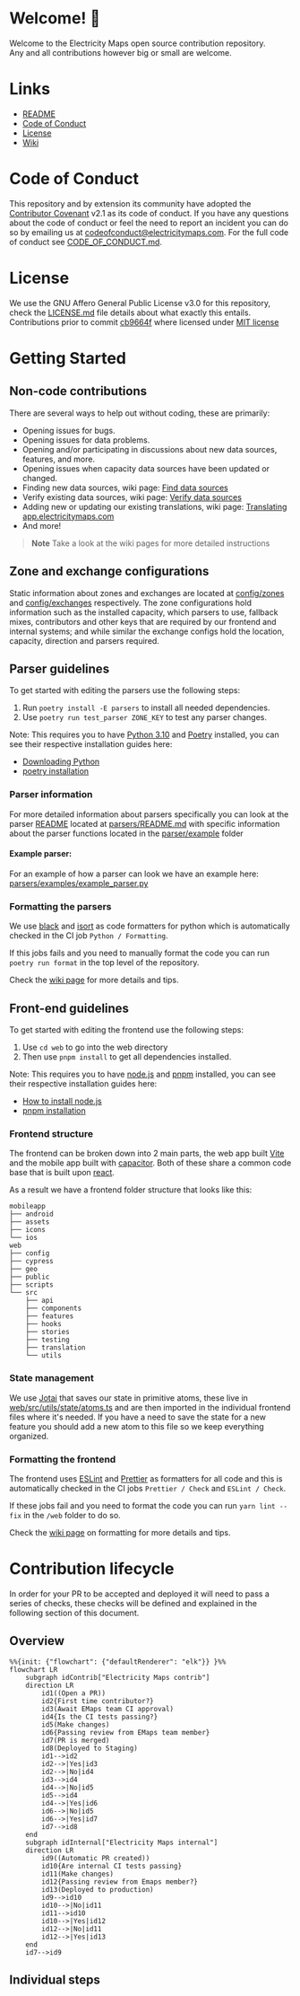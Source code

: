 # Welcome! 🎉

Welcome to the Electricity Maps open source contribution repository. </br>
Any and all contributions however big or small are welcome.

# Links

- [README][readme]
- [Code of Conduct][code of conduct]
- [License][license]
- [Wiki][wiki]

# Code of Conduct

This repository and by extension its community have adopted the [Contributor Covenant][contributor covenant] v2.1 as its code of conduct.
If you have any questions about the code of conduct or feel the need to report an incident you can do so by emailing us at codeofconduct@electricitymaps.com. For the full code of conduct see [CODE_OF_CONDUCT.md][code of conduct].

# License

We use the GNU Affero General Public License v3.0 for this repository, check the [LICENSE.md][license] file details about what exactly this entails. Contributions prior to commit [cb9664f][commit cb9664f] where licensed under [MIT license][old_license]

# Getting Started

## Non-code contributions

There are several ways to help out without coding, these are primarily:

- Opening issues for bugs.
- Opening issues for data problems.
- Opening and/or participating in discussions about new data sources, features, and more.
- Opening issues when capacity data sources have been updated or changed.
- Finding new data sources, wiki page: [Find data sources][wiki find data sources]
- Verify existing data sources, wiki page: [Verify data sources][wiki verify data sources]
- Adding new or updating our existing translations, wiki page: [Translating app.electricitymaps.com][wiki translating the app]
- And more!

> **Note**
> Take a look at the wiki pages for more detailed instructions

## Zone and exchange configurations

Static information about zones and exchanges are located at [config/zones][config zones] and [config/exchanges][config exchanges] respectively.
The zone configurations hold information such as the installed capacity, which parsers to use, fallback mixes, contributors and other keys that are required by our frontend and internal systems; and while similar the exchange configs hold the location, capacity, direction and parsers required.

## Parser guidelines

To get started with editing the parsers use the following steps:

1. Run `poetry install -E parsers` to install all needed dependencies.
2. Use `poetry run test_parser ZONE_KEY` to test any parser changes.

Note: This requires you to have [Python 3.10][python homepage] and [Poetry][poetry homepage] installed, you can see their respective installation guides here:

- [Downloading Python][python install guide]
- [poetry installation][poetry install guide]

### Parser information

For more detailed information about parsers specifically you can look at the parser [README][parser readme] located at [parsers/README.md][parser readme] with specific information about the parser functions located in the [parser/example][parser examples folder] folder

#### Example parser:

For an example of how a parser can look we have an example here: </br> [parsers/examples/example_parser.py][example parser]

### Formatting the parsers

We use [black][black homepage] and [isort][isort homepage] as code formatters for python which is automatically checked in the CI job `Python / Formatting`.

If this jobs fails and you need to manually format the code you can run `poetry run format` in the top level of the repository.

Check the [wiki page][wiki python code formatting] for more details and tips.

## Front-end guidelines

To get started with editing the frontend use the following steps:

1. Use `cd web` to go into the web directory
2. Then use `pnpm install` to get all dependencies installed.

Note: This requires you to have [node.js][node homepage] and [pnpm][pnpm homepage] installed, you can see their respective installation guides here:

- [How to install node.js][node installation guide]
- [pnpm installation][pnpm installation guide]

### Frontend structure

The frontend can be broken down into 2 main parts, the web app built [Vite][vitejs] and the mobile app built with [capacitor][capacitorjs].
Both of these share a common code base that is built upon [react][reactjs].

As a result we have a frontend folder structure that looks like this:

```
mobileapp
├── android
├── assets
├── icons
└── ios
web
├── config
├── cypress
├── geo
├── public
├── scripts
└── src
    ├── api
    ├── components
    ├── features
    ├── hooks
    ├── stories
    ├── testing
    ├── translation
    └── utils
```

### State management

We use [Jotai][jotai homepage] that saves our state in primitive atoms, these live in [web/src/utils/state/atoms.ts][jotai atoms] and are then imported in the individual frontend files where it's needed. If you have a need to save the state for a new feature you should add a new atom to this file so we keep everything organized.

### Formatting the frontend

The frontend uses [ESLint][eslint homepage] and [Prettier][prettier homepage] as formatters for all code and this is automatically checked in the CI jobs `Prettier / Check` and `ESLint / Check`.

If these jobs fail and you need to format the code you can run `yarn lint --fix` in the `/web` folder to do so.

Check the [wiki page][wiki js code formatting] on formatting for more details and tips.

# Contribution lifecycle

In order for your PR to be accepted and deployed it will need to pass a series of checks, these checks will be defined and explained in the following section of this document.

## Overview

```mermaid
%%{init: {"flowchart": {"defaultRenderer": "elk"}} }%%
flowchart LR
    subgraph idContrib["Electricity Maps contrib"]
    direction LR
        id1((Open a PR))
        id2{First time contributor?}
        id3(Await EMaps team CI approval)
        id4{Is the CI tests passing?}
        id5(Make changes)
        id6{Passing review from EMaps team member}
        id7(PR is merged)
        id8(Deployed to Staging)
        id1-->id2
        id2-->|Yes|id3
        id2-->|No|id4
        id3-->id4
        id4-->|No|id5
        id5-->id4
        id4-->|Yes|id6
        id6-->|No|id5
        id6-->|Yes|id7
        id7-->id8
    end
    subgraph idInternal["Electricity Maps internal"]
    direction LR
        id9((Automatic PR created))
        id10{Are internal CI tests passing}
        id11(Make changes)
        id12{Passing review from Emaps member?}
        id13(Deployed to production)
        id9-->id10
        id10-->|No|id11
        id11-->id10
        id10-->|Yes|id12
        id12-->|No|id11
        id12-->|Yes|id13
    end
    id7-->id9
```

## Individual steps

<!-- Link definitions to keep the text clean -->

[poetry homepage]: https://python-poetry.org/
[python homepage]: https://www.python.org/
[python install guide]: https://wiki.python.org/moin/BeginnersGuide/Download
[poetry install guide]: https://python-poetry.org/docs/#installation
[example parser]: https://github.com/electricitymaps/electricitymaps-contrib/blob/master/parsers/examples/example_parser.py
[black homepage]: https://github.com/psf/black
[isort homepage]: https://pycqa.github.io/isort/
[wiki python code formatting]: https://github.com/electricitymaps/electricitymaps-contrib/wiki/Format-your-code-contribution#python-code-formatting
[node homepage]: https://nodejs.org/
[pnpm homepage]: https://pnpm.io/
[node installation guide]: https://nodejs.org/en/learn/getting-started/how-to-install-nodejs
[pnpm installation guide]: https://pnpm.io/installation
[jotai homepage]: https://jotai.org/
[jotai atoms]: https://github.com/electricitymaps/electricitymaps-contrib/blob/master/web/src/utils/state/atoms.ts
[eslint homepage]: https://eslint.org/
[prettier homepage]: https://prettier.io/
[wiki js code formatting]: https://github.com/electricitymaps/electricitymaps-contrib/wiki/Format-your-code-contribution#js-code-formatting
[wiki translating the app]: https://github.com/electricitymaps/electricitymaps-contrib/wiki/Translating-app.electricitymaps.com
[reactjs]: https://reactjs.org/
[vitejs]: https://vitejs.dev/
[capacitorjs]: https://capacitorjs.com/
[readme]: https://github.com/electricitymaps/electricitymaps-contrib/blob/master/README.md
[code of conduct]: https://github.com/electricitymaps/electricitymaps-contrib/blob/master/CODE_OF_CONDUCT.md
[license]: https://github.com/electricitymaps/electricitymaps-contrib/blob/master/LICENSE.md
[wiki]: https://github.com/electricitymaps/electricitymaps-contrib/wiki
[wiki find data sources]: https://github.com/electricitymaps/electricitymaps-contrib/wiki/Find-data-sources
[wiki verify data sources]: https://github.com/electricitymaps/electricitymaps-contrib/wiki/Verify-data-sources
[contributor covenant]: https://www.contributor-covenant.org/
[commit cb9664f]: https://github.com/electricitymaps/electricitymaps-contrib/commit/cb9664f43f0597bedf13e832047c3fc10e67ba4e
[old_license]: https://github.com/electricitymaps/electricitymaps-contrib/blob/master/LICENSE_MIT.txt
[config zones]: https://github.com/electricitymaps/electricitymaps-contrib/tree/master/config/zones
[config exchanges]: https://github.com/electricitymaps/electricitymaps-contrib/tree/master/config/exchanges
[parser readme]: https://github.com/electricitymaps/electricitymaps-contrib/tree/master/parsers/README.md
[parser examples folder]: https://github.com/electricitymaps/electricitymaps-contrib/blob/master/parsers/examples/
